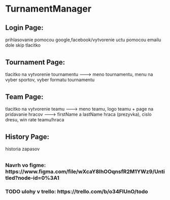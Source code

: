 <h1> TurnamentManager</h1>

<h2>Login Page:</h2>
prihlasovanie pomocou google,facebook/vytvorenie uctu pomocou emailu
dole skip tlacitko<h6>

<h2>Tournament Page:</h2>
tlacitko na vytvorenie tournamentu ---> meno tournamentu, menu na vyber sportov, vyber formatu tournamentu<h6>

<h2>Team Page:</h2>
tlacitko na vytvorenie teamu ---> meno teamu, logo teamu + page na pridavanie hracov ---> firstName a lastName hraca (prezyvka), cislo dresu, win rate teamu/hraca<h6>

<h2>History Page:</h2>
historia zapasov <h6>


<h3>Navrh vo figme: https://www.figma.com/file/wXcaY8IhOOqnsfR2M1YWz9/Untitled?node-id=0%3A1</h3>
<h3>TODO ulohy v trello: https://trello.com/b/o34FIUnO/todo</h3> 
